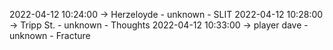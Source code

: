 2022-04-12 10:24:00 -> Herzeloyde - unknown - SLIT
2022-04-12 10:28:00 -> Tripp St. - unknown - Thoughts
2022-04-12 10:33:00 -> player dave - unknown - Fracture
